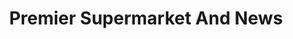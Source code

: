 ---
title: "Premier Supermarket And News"
url: /brighton/premier-supermarket-and-news/
shop: Lebensmittel
---